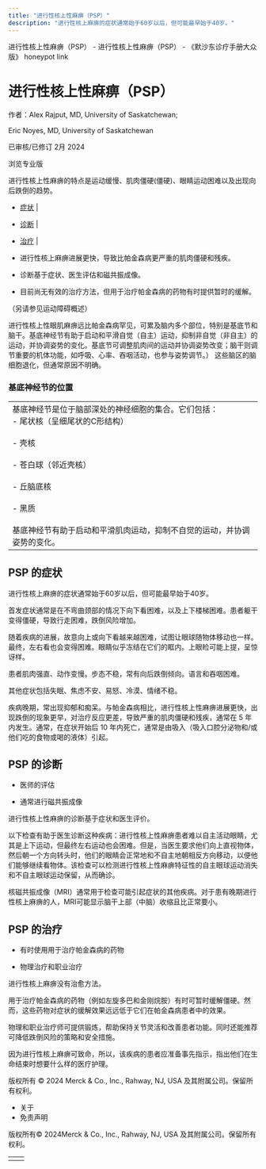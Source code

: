 ```yaml
---
title: "进行性核上性麻痹（PSP）"
description: "进行性核上麻痹的症状通常始于60岁以后，但可能最早始于40岁。"
---
```


﻿进行性核上性麻痹（PSP） - 进行性核上性麻痹（PSP） - 《默沙东诊疗手册大众版》 honeypot link

# 进行性核上性麻痹（PSP）

作者：Alex Rajput, MD, University of Saskatchewan;

Eric Noyes, MD, University of Saskatchewan

已审核/已修订 2月 2024

浏览专业版

进行性核上性麻痹的特点是运动缓慢、肌肉僵硬(僵硬)、眼睛运动困难以及出现向后跌倒的趋势。

- [症状](#症状_v27842526_zh) \|
- [诊断](#诊断_v27842534_zh) \|
- [治疗](#治疗_v27842545_zh) \|

- 进行性核上麻痹进展更快，导致比帕金森病更严重的肌肉僵硬和残疾。

- 诊断基于症状、医生评估和磁共振成像。

- 目前尚无有效的治疗方法，但用于治疗帕金森病的药物有时提供暂时的缓解。


（另请参见运动障碍概述）

进行性核上性眼肌麻痹远比帕金森病罕见，可累及脑内多个部位，特别是基底节和脑干。基底神经节有助于启动和平滑自觉（自主）运动，抑制非自觉（非自主）的运动，并协调姿势的变化。基底节可调整肌肉间的运动并协调姿势改变；脑干则调节重要的机体功能，如呼吸、心率、吞咽活动，也参与姿势调节。） 这些脑区的脑细胞退化，但通常原因不明确。

### 基底神经节的位置

|     |
| --- |
| 基底神经节是位于脑部深处的神经细胞的集合。它们包括：<br>- 尾状核（呈细尾状的C形结构）<br>  <br>- 壳核<br>  <br>- 苍白球（邻近壳核）<br>  <br>- 丘脑底核<br>  <br>- 黑质<br>  <br>基底神经节有助于启动和平滑肌肉运动，抑制不自觉的运动，并协调姿势的变化。<br> |

## PSP 的症状

进行性核上麻痹的症状通常始于60岁以后，但可能最早始于40岁。

首发症状通常是在不弯曲颈部的情况下向下看困难，以及上下楼梯困难。患者躯干变得僵硬，导致行走困难，跌倒风险增加。

随着疾病的进展，故意向上或向下看越来越困难，试图让眼球随物体移动也一样。最终，左右看也会变得困难。眼睛似乎冻结在它们的眶内。上眼睑可能上提，呈惊讶样。

患者肌肉强直、动作变慢。步态不稳，常有向后跌倒倾向。语言和吞咽困难。

其他症状包括失眠、焦虑不安、易怒、冷漠、情绪不稳。

疾病晚期，常出现抑郁和痴呆。与帕金森病相比，进行性核上性麻痹进展更快，出现跌倒的现象更早，对治疗反应更差，导致严重的肌肉僵硬和残疾，通常在 5 年内发生。通常，在症状开始后 10 年内死亡，通常是由吸入（吸入口腔分泌物和/或他们吃的食物或喝的液体）引起。

## PSP 的诊断

- 医师的评估

- 通常进行磁共振成像


进行性核上性麻痹的诊断基于症状和医生评价。

以下检查有助于医生诊断这种疾病：进行性核上性麻痹患者难以自主活动眼睛，尤其是上下运动，但最终左右运动也会困难。但是，当医生要求他们向上直视物体，然后朝一个方向转头时，他们的眼睛会正常地和不自主地朝相反方向移动，以便他们能够继续看物体。该检查可以检测进行性核上性麻痹特征性的自主眼球运动消失和不自主眼球运动保留，从而确诊。

核磁共振成像（MRI）通常用于检查可能引起症状的其他疾病。对于患有晚期进行性核上麻痹的人，MRI可能显示脑干上部（中脑）收缩且比正常要小。

## PSP 的治疗

- 有时使用用于治疗帕金森病的药物

- 物理治疗和职业治疗


进行性核上麻痹没有治愈方法。

用于治疗帕金森病的药物（例如左旋多巴和金刚烷胺）有时可暂时缓解僵硬。然而，这些药物对症状的缓解效果远远低于它们在帕金森病患者中的效果。

物理和职业治疗师可提供锻炼，帮助保持关节灵活和改善患者功能。同时还能推荐可降低跌倒风险的策略和安全措施。

因为进行性核上麻痹可致命，所以，该疾病的患者应准备事先指示，指出他们在生命结束时想要什么样的医疗护理。



版权所有 © 2024
Merck & Co., Inc., Rahway, NJ, USA 及其附属公司。保留所有权利。

- 关于
- 免责声明

版权所有© 2024Merck & Co., Inc., Rahway, NJ, USA 及其附属公司。保留所有权利。

|     |     |
| --- | --- |
|  |  |